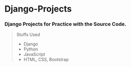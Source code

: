 # Django-Projects
### Django Projects for Practice with the Source Code.
> Stuffs Used
> - Django
> - Python
> - JavaScript
> - HTML, CSS, Bootstrap
